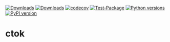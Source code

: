 [![Downloads](https://static.pepy.tech/badge/ctok/month)](https://pepy.tech/project/ctok)
[![Downloads](https://static.pepy.tech/badge/ctok)](https://pepy.tech/project/ctok)
[![codecov](https://codecov.io/gh/pomponchik/ctok/graph/badge.svg?token=8iyMsUaLvN)](https://codecov.io/gh/pomponchik/ctok)
[![Test-Package](https://github.com/pomponchik/ctok/actions/workflows/tests_and_coverage.yml/badge.svg)](https://github.com/pomponchik/ctok/actions/workflows/tests_and_coverage.yml)
[![Python versions](https://img.shields.io/pypi/pyversions/ctok.svg)](https://pypi.python.org/pypi/ctok)
[![PyPI version](https://badge.fury.io/py/ctok.svg)](https://badge.fury.io/py/ctok)

# ctok
